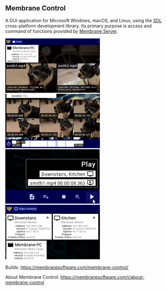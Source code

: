 ## Membrane Control

A GUI application for Microsoft Windows, macOS, and Linux, using the [SDL](https://www.libsdl.org/) cross-platform development library. Its primary purpose is access and command of functions provided by [Membrane Server](https://membranesoftware.com/membrane-server).

![Screenshot 1](doc/1.png) ![Screenshot 2](doc/2.png) ![Screenshot 3](doc/3.png) ![Screenshot 4](doc/4.png)

Builds: https://membranesoftware.com/membrane-control/

About Membrane Control: https://membranesoftware.com/i/about-membrane-control
